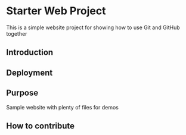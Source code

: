 # Starter Web Project

This is a simple website project for showing how to use Git and GitHub together

## Introduction

## Deployment

## Purpose

Sample website with plenty of files for demos

## How to contribute

